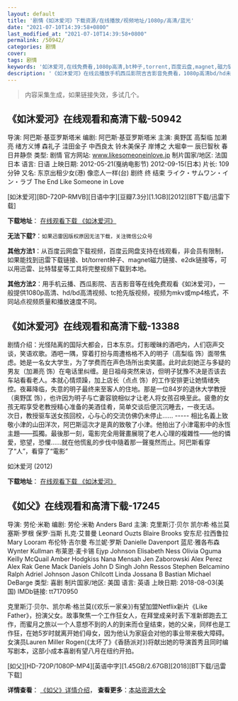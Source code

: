 ```yaml
---
layout: default
title: '剧情《如沐爱河》下载资源/在线播放/视频地址/1080p/高清/蓝光'
date: "2021-07-10T14:39:58+0800"
last_modified_at: "2021-07-10T14:39:58+0800"
permalink: /50942/
categories: 剧情
cover:
tags: 剧情
keywords: '如沐爱河,在线免费看,1080p高清,bt种子,torrent,百度云盘,magnet,磁力链,迅雷下载资源'
description: '《如沐爱河》在线云播放手机西瓜影院吉吉影音免费看，1080p高清bd/hd未删减完整版和tc抢先枪版，mkv/mp4格式，附带bt/torrent种子、magnet/磁力链、百度云盘、网盘资源迅雷下载链接'
---
```


>内容采集生成，如果链接失效，多试几个。


## 《如沐爱河》在线观看和高清下载-50942

导演: 阿巴斯·基亚罗斯塔米 编剧: 阿巴斯·基亚罗斯塔米 主演: 奥野匡 高梨临 加濑亮 绪方义博 森礼子 洼田金子 中西良太 铃木美保子 岸博之 大堀幸一 辰巳智秋 春日井静奈 类型: 剧情 官方网站: www.likesomeoneinlove.jp 制片国家/地区: 法国 日本 语言: 日语 上映日期: 2012-05-21(戛纳电影节) 2012-09-15(日本) 片长: 109分钟 又名: 东京出租少女(港) 像恋人一样(台) 剧终 终 结束 ライク・サムワン・イン・ラブ The End Like Someone in Love


[如沐爱河][BD-720P-RMVB][日语中字][豆瓣7.3分][1.1GB][2012][BT下载/迅雷下载]

**下载地址**： [在线观看下载 《如沐爱河》](https://www.btdx8.com/torrent/like_someone_in_love_2012.html) 


**无法下载?**：`如果迅雷因版权原因无法下载，关注微信公众号 `

**其他方法1**：从百度云网盘下载视频，百度云网盘支持在线观看，非会员有限制，如果能找到迅雷下载链接、bt/torrent种子、magnet磁力链接、e2dk链接等，可以用迅雷、比特彗星等工具将完整视频下载到本地。

**其他方法2**：用手机云播、西瓜影院、吉吉影音等在线免费观看《如沐爱河》，一般提供1080p高清、hd/bd高清视频、tc抢先版视频，视频为mkv或mp4格式，不同站点视频质量和播放速度不同。


## 《如沐爱河》在线观看和高清下载-13388

剧情介绍：光怪陆离的国际大都会，日本东京。灯影暧昧的酒吧内，人们窃声交谈，笑语欢歌。酒吧一隅，穿着打扮与周遭格格不入的明子（高梨临 饰）面带焦虑。她是一名女大学生，为了学费而在声色场所出卖笑靥。此时此刻她正与多疑的男友（加濑亮 饰）在电话里纠缠。是日祖母突然来访，但明子犹豫不决是否该去车站看看老人。本就心情烦躁，加上店长（点点 饰）的工作安排更让她情绪失控。夜幕降临，失意的明子最终来至客人的住地。那是一位84岁的退休大学教授（奥野匡 饰），也许因为明子与亡妻容貌相似才让老人将女孩召唤至此。疲惫的女孩无暇享受老教授精心准备的美酒佳肴，简单交谈后便沉沉睡去，一夜无话。  　　次日，教授驱车送女孩回校，心与心的交流仿佛仍未停止…… ----- 相比名義上致敬小津的山田洋次，阿巴斯這次才是真的致敬了小津。他拍出了小津電影中的永恆主題——孤獨。最後那一刻，電影完全用聲畫展現了老人心理的複雜性——他的憐愛，慾望，恐懼……就在他慌亂的步伐中隨着那一聲戛然而止。阿巴斯看穿了“人”，看穿了“電影”


如沐爱河 (2012)

**下载地址**： [在线观看下载 《如沐爱河》](https://www.btbtdy.me/btdy/dy5817.html) 


## 《如父》在线观看和高清下载-17245

导演: 劳伦·米勒 编剧: 劳伦·米勒 Anders Bard 主演: 克里斯汀·贝尔 凯尔希·格兰莫 塞斯·罗根 保罗·当斯 扎克·艾普曼 Leonard Ouzts Blaire Brooks 安东尼·拉西鲁拉 Mary Looram 布伦特·吉尔曼 布兰妮·罗斯 Danielle Davenport 蓝尼·雅各布森 Wynter Kullman 布莱恩·麦卡锡 Ejyp Johnson Elisabeth Ness Olivia Oguma Keilly McQuail Amber Hodgkiss Nana Mensah Jen Zaborowski Alex Perez Alex Rak Gene Mack Daniels John D Singh John Ressos Stephen Belcamino Ralph Adriel Johnson Jason Chilcott Linda Jossana B Bastian Michael DeBarge 类型: 喜剧 制片国家/地区: 美国 语言: 英语 上映日期: 2018-08-03(美国) IMDb链接: tt7170950

克里斯汀·贝尔、凯尔希·格兰莫(《欢乐一家亲》)有望加盟Netflix新片《Like Father》，扮演父女。故事聚焦一个工作狂女人，在拜堂成亲时丢下准新郎跑去工作，而蜜月之旅以一个人意想不到的人的到来而仓皇结束，她的父亲，同样也是工作狂，在她5岁时就离开她们母女，因为他认为家庭会对他的事业带来极大障碍。女演员Lauren Miller Rogen(《太坏了》《香肠派对》)将献出她的导演首秀且同时编写剧本，这部小成本喜剧有望八月在纽约开拍。


[如父][HD-720P/1080P-MP4][英语中字][1.45GB/2.67GB][2018][BT下载/迅雷下载]

**详情查看**： [《如父》详情介绍](/movie/17245/)， **查看更多**：[本站资源大全](/movie/t/all/)

